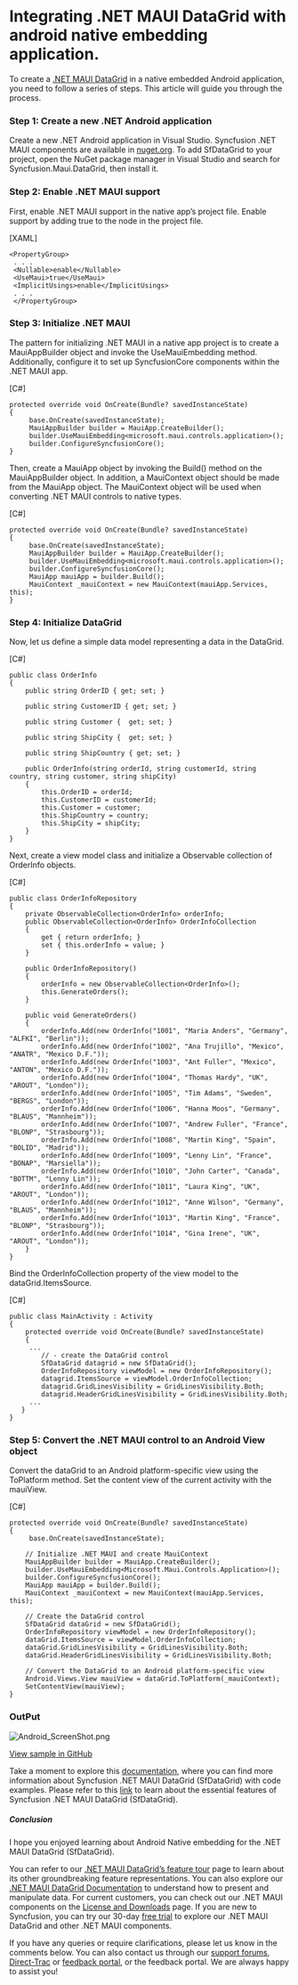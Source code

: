 # Integrating .NET MAUI DataGrid with android native embedding application.

To create a [.NET MAUI DataGrid]( https://www.syncfusion.com/maui-controls/maui-datagrid) in a native embedded Android application, you need to follow a series of steps. This article will guide you through the process.
### Step 1: Create a new .NET Android application
Create a new .NET Android application in Visual Studio. Syncfusion .NET MAUI components are available in [nuget.org](https://www.nuget.org/). To add SfDataGrid to your project, open the NuGet package manager in Visual Studio and search for Syncfusion.Maui.DataGrid, then install it.
### Step 2: Enable .NET MAUI support
First, enable .NET MAUI support in the native app’s project file. Enable support by adding <UseMaui>true</UseMaui> to the <PropertyGroup> node in the project file.

[XAML]
```
<PropertyGroup>
 . . . 
 <Nullable>enable</Nullable> 
 <UseMaui>true</UseMaui> 
 <ImplicitUsings>enable</ImplicitUsings> 
 . . . 
 </PropertyGroup>
```
### Step 3: Initialize .NET MAUI
The pattern for initializing .NET MAUI in a native app project is to create a MauiAppBuilder object and invoke the UseMauiEmbedding method. Additionally, configure it to set up SyncfusionCore components within the .NET MAUI app.

[C#]
```
protected override void OnCreate(Bundle? savedInstanceState)
{
     base.OnCreate(savedInstanceState);
     MauiAppBuilder builder = MauiApp.CreateBuilder();
     builder.UseMauiEmbedding<microsoft.maui.controls.application>();
     builder.ConfigureSyncfusionCore();
}
```
Then, create a MauiApp object by invoking the Build() method on the MauiAppBuilder object. In addition, a MauiContext object should be made from the MauiApp object. The MauiContext object will be used when converting .NET MAUI controls to native types.

[C#]
```
protected override void OnCreate(Bundle? savedInstanceState)
{
     base.OnCreate(savedInstanceState);
     MauiAppBuilder builder = MauiApp.CreateBuilder();
     builder.UseMauiEmbedding<microsoft.maui.controls.application>();
     builder.ConfigureSyncfusionCore();
     MauiApp mauiApp = builder.Build();
     MauiContext _mauiContext = new MauiContext(mauiApp.Services, this);
}
```
### Step 4: Initialize DataGrid
Now, let us define a simple data model representing a data in the DataGrid.

[C#]
```
public class OrderInfo
{
    public string OrderID { get; set; }

    public string CustomerID { get; set; }

    public string Customer {  get; set; }

    public string ShipCity {  get; set; }

    public string ShipCountry { get; set; }

    public OrderInfo(string orderId, string customerId, string country, string customer, string shipCity)
    {
        this.OrderID = orderId;
        this.CustomerID = customerId;
        this.Customer = customer;
        this.ShipCountry = country;
        this.ShipCity = shipCity;
    }
}
```

Next, create a view model class and initialize a Observable collection of OrderInfo objects.

[C#]
```
public class OrderInfoRepository
{
    private ObservableCollection<OrderInfo> orderInfo;
    public ObservableCollection<OrderInfo> OrderInfoCollection
    {
        get { return orderInfo; }
        set { this.orderInfo = value; }
    }

    public OrderInfoRepository()
    {
        orderInfo = new ObservableCollection<OrderInfo>();
        this.GenerateOrders();
    }

    public void GenerateOrders()
    {
        orderInfo.Add(new OrderInfo("1001", "Maria Anders", "Germany", "ALFKI", "Berlin"));
        orderInfo.Add(new OrderInfo("1002", "Ana Trujillo", "Mexico", "ANATR", "Mexico D.F."));
        orderInfo.Add(new OrderInfo("1003", "Ant Fuller", "Mexico", "ANTON", "Mexico D.F."));
        orderInfo.Add(new OrderInfo("1004", "Thomas Hardy", "UK", "AROUT", "London"));
        orderInfo.Add(new OrderInfo("1005", "Tim Adams", "Sweden", "BERGS", "London"));
        orderInfo.Add(new OrderInfo("1006", "Hanna Moos", "Germany", "BLAUS", "Mannheim"));
        orderInfo.Add(new OrderInfo("1007", "Andrew Fuller", "France", "BLONP", "Strasbourg"));
        orderInfo.Add(new OrderInfo("1008", "Martin King", "Spain", "BOLID", "Madrid"));
        orderInfo.Add(new OrderInfo("1009", "Lenny Lin", "France", "BONAP", "Marsiella"));
        orderInfo.Add(new OrderInfo("1010", "John Carter", "Canada", "BOTTM", "Lenny Lin"));
        orderInfo.Add(new OrderInfo("1011", "Laura King", "UK", "AROUT", "London"));
        orderInfo.Add(new OrderInfo("1012", "Anne Wilson", "Germany", "BLAUS", "Mannheim"));
        orderInfo.Add(new OrderInfo("1013", "Martin King", "France", "BLONP", "Strasbourg"));
        orderInfo.Add(new OrderInfo("1014", "Gina Irene", "UK", "AROUT", "London"));
    }
}
```
Bind the OrderInfoCollection property of the view model to the dataGrid.ItemsSource.

[C#]
```
public class MainActivity : Activity
{
    protected override void OnCreate(Bundle? savedInstanceState)
    {
     ...
        // - create the DataGrid control
        SfDataGrid datagrid = new SfDataGrid();
        OrderInfoRepository viewModel = new OrderInfoRepository();
        datagrid.ItemsSource = viewModel.OrderInfoCollection;
        datagrid.GridLinesVisibility = GridLinesVisibility.Both;
        datagrid.HeaderGridLinesVisibility = GridLinesVisibility.Both;
     ...
   }
}
```
### Step 5: Convert the .NET MAUI control to an Android View object
Convert the dataGrid to an Android platform-specific view using the ToPlatform method. Set the content view of the current activity with the mauiView.

[C#]
```
protected override void OnCreate(Bundle? savedInstanceState)
{
     base.OnCreate(savedInstanceState);
    
    // Initialize .NET MAUI and create MauiContext
    MauiAppBuilder builder = MauiApp.CreateBuilder();
    builder.UseMauiEmbedding<Microsoft.Maui.Controls.Application>();
    builder.ConfigureSyncfusionCore();
    MauiApp mauiApp = builder.Build();
    MauiContext _mauiContext = new MauiContext(mauiApp.Services, this);
    
    // Create the DataGrid control
    SfDataGrid dataGrid = new SfDataGrid();
    OrderInfoRepository viewModel = new OrderInfoRepository();
    dataGrid.ItemsSource = viewModel.OrderInfoCollection;
    dataGrid.GridLinesVisibility = GridLinesVisibility.Both;
    dataGrid.HeaderGridLinesVisibility = GridLinesVisibility.Both;

    // Convert the DataGrid to an Android platform-specific view
    Android.Views.View mauiView = dataGrid.ToPlatform(_mauiContext);
    SetContentView(mauiView);
}
```
### OutPut
 ![Android_ScreenShot.png](https://support.syncfusion.com/kb/agent/attachment/inline?token=eyJhbGciOiJodHRwOi8vd3d3LnczLm9yZy8yMDAxLzA0L3htbGRzaWctbW9yZSNobWFjLXNoYTI1NiIsInR5cCI6IkpXVCJ9.eyJpZCI6IjI2NzU0Iiwib3JnaWQiOiIzIiwiaXNzIjoic3VwcG9ydC5zeW5jZnVzaW9uLmNvbSJ9.7MBTv5ylTjj8UHoL3jXMsNaqLbjci1jpJorqfXqMzo0)

[View sample in GitHub]()

Take a moment to explore this [documentation](https://help.syncfusion.com/maui/datagrid/overview), where you can find more information about Syncfusion .NET MAUI DataGrid (SfDataGrid) with code examples. Please refer to this [link](https://www.syncfusion.com/maui-controls/maui-datagrid) to learn about the essential features of Syncfusion .NET MAUI DataGrid (SfDataGrid).
 
##### Conclusion
 
I hope you enjoyed learning about Android Native embedding for the .NET MAUI DataGrid (SfDataGrid).
 
You can refer to our [.NET MAUI DataGrid’s feature tour](https://www.syncfusion.com/maui-controls/maui-datagrid) page to learn about its other groundbreaking feature representations. You can also explore our [.NET MAUI DataGrid Documentation](https://help.syncfusion.com/maui/datagrid/getting-started) to understand how to present and manipulate data. 
For current customers, you can check out our .NET MAUI components on the [License and Downloads](https://www.syncfusion.com/sales/teamlicense) page. If you are new to Syncfusion, you can try our 30-day [free trial](https://www.syncfusion.com/downloads/maui) to explore our .NET MAUI DataGrid and other .NET MAUI components.
 
If you have any queries or require clarifications, please let us know in the comments below. You can also contact us through our [support forums](https://www.syncfusion.com/forums), [Direct-Trac](https://support.syncfusion.com/create) or [feedback portal](https://www.syncfusion.com/feedback/maui?control=sfdatagrid), or the feedback portal. We are always happy to assist you!


